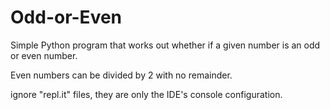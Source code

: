 # Odd-or-Even
Simple Python program that works out whether if a given number is an odd or even number.

Even numbers can be divided by 2 with no remainder.

ignore "repl.it" files, they are only the IDE's console configuration.
